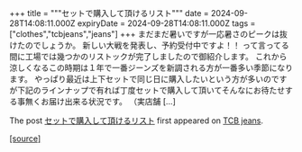 +++
title = """セットで購入して頂けるリスト"""
date = 2024-09-28T14:08:11.000Z
expiryDate = 2024-09-28T14:08:11.000Z
tags = ["clothes","tcbjeans","jeans"]
+++
まだまだ暑いですが一応暑さのピークは抜けたのでしょうか。 新しい大戦を発表し、予約受付中ですよ！！ って言ってる間に工場では幾つかのリストックが完了しましたので御紹介します。 これから涼しくなるこの時期は１年で一番ジーンズを新調される方が一番多い季節になります。 やっぱり最近は上下セットで同じ日に購入したいという方が多いのですが下記のラインナップで有れば丁度セットで購入して頂いてそんなにお待たせする事無くお届け出来る状況です。 （実店舗 \[…\]

The post [セットで購入して頂けるリスト](http://tcbjeans.com/2024/09/28/49311) first appeared on [TCB jeans](http://tcbjeans.com).

[[source]](http://tcbjeans.com/2024/09/28/49311)
